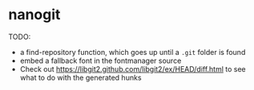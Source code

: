 # nanogit

TODO:
- a find-repository function, which goes up until a `.git` folder is found
- embed a fallback font in the fontmanager source
- Check out https://libgit2.github.com/libgit2/ex/HEAD/diff.html to see what to do with the generated hunks
